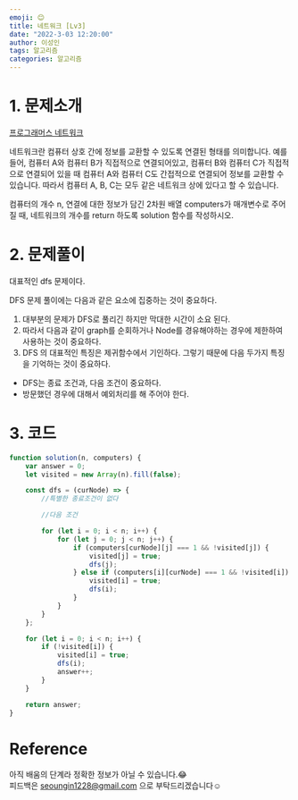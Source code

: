 ```yaml
---
emoji: 😊
title: 네트워크 [Lv3]
date: "2022-3-03 12:20:00"
author: 이성인
tags: 알고리즘
categories: 알고리즘
---
```


# 1. 문제소개

[프로그래머스 네트워크](https://school.programmers.co.kr/learn/courses/30/lessons/43162)

네트워크란 컴퓨터 상호 간에 정보를 교환할 수 있도록 연결된 형태를 의미합니다. 예를 들어, 컴퓨터 A와 컴퓨터 B가 직접적으로 연결되어있고, 컴퓨터 B와 컴퓨터 C가 직접적으로 연결되어 있을 때 컴퓨터 A와 컴퓨터 C도 간접적으로 연결되어 정보를 교환할 수 있습니다. 따라서 컴퓨터 A, B, C는 모두 같은 네트워크 상에 있다고 할 수 있습니다.

컴퓨터의 개수 n, 연결에 대한 정보가 담긴 2차원 배열 computers가 매개변수로 주어질 때, 네트워크의 개수를 return 하도록 solution 함수를 작성하시오.

# 2. 문제풀이

대표적인 dfs 문제이다.

DFS 문제 풀이에는 다음과 같은 요소에 집중하는 것이 중요하다.

1. 대부분의 문제가 DFS로 풀리긴 하지만 막대한 시간이 소요 된다.
2. 따라서 다음과 같이 graph를 순회하거나 Node를 경유해야하는 경우에 제한하여 사용하는 것이 중요하다.
3. DFS 의 대표적인 특징은 제귀함수에서 기인하다. 그렇기 때문에 다음 두가지 특징을 기억하는 것이 중요하다.

-   DFS는 종료 조건과, 다음 조건이 중요하다.
-   방문했던 경우에 대해서 예외처리를 해 주어야 한다.

# 3. 코드

```js
function solution(n, computers) {
	var answer = 0;
	let visited = new Array(n).fill(false);

	const dfs = (curNode) => {
		//특별한 종료조건이 없다

		//다음 조건

		for (let i = 0; i < n; i++) {
			for (let j = 0; j < n; j++) {
				if (computers[curNode][j] === 1 && !visited[j]) {
					visited[j] = true;
					dfs(j);
				} else if (computers[i][curNode] === 1 && !visited[i]) {
					visited[i] = true;
					dfs(i);
				}
			}
		}
	};

	for (let i = 0; i < n; i++) {
		if (!visited[i]) {
			visited[i] = true;
			dfs(i);
			answer++;
		}
	}

	return answer;
}
```

# Reference

아직 배움의 단계라 정확한 정보가 아닐 수 있습니다.😂  
피드백은 seoungin1228@gmail.com 으로 부탁드리겠습니다☺️
